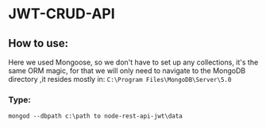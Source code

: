 # JWT-CRUD-API

## How to use:
Here we used Mongoose, so we don't have to set up any collections, it's the same ORM magic, for that we will only need to navigate to the MongoDB directory ,it resides mostly in:
```C:\Program Files\MongoDB\Server\5.0```
### Type:
```mongod --dbpath c:\path to node-rest-api-jwt\data```
